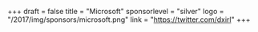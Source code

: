 +++
draft = false
title = "Microsoft"
sponsorlevel = "silver"
logo = "/2017/img/sponsors/microsoft.png"
link = "https://twitter.com/dxirl"
+++

